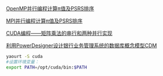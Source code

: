 [OpenMP并行编程计算π值及PSRS排序](<c>)

[MPI并行编程计算π值及PSRS排序](<https://blog.csdn.net/rectsuly/article/details/70307580>)

[CUDA编程——矩阵乘法的串行和两种并行实现](<https://blog.csdn.net/rectsuly/article/details/72231349>)

[利用PowerDesigner设计银行业务管理系统的数据库概念模型CDM](<https://blog.csdn.net/rectsuly/article/details/72522817>)





```bash
yaourt -S cuda
#设置环境变量：
export PATH=/opt/cuda/bin:$PATH 
```

